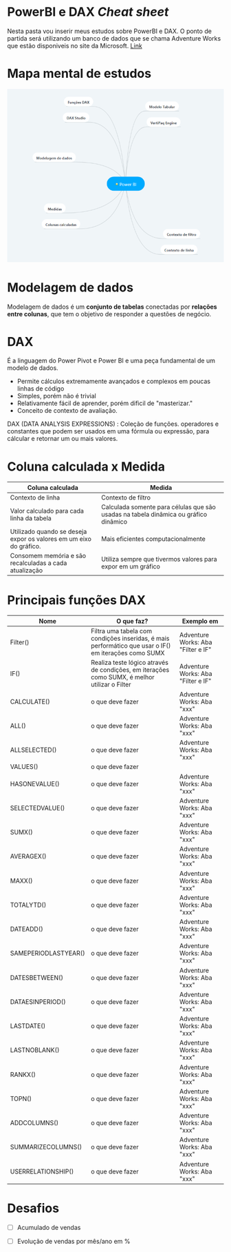 
# PowerBI e DAX *Cheat sheet*
<p> Nesta pasta vou inserir meus estudos sobre PowerBI e DAX. O ponto de partida será utilizando um banco de dados que se chama Adventure Works que estão disponiveis
	no site da Microsoft. <a href="https://www.microsoft.com/en-us/download/details.aspx?id=49502">Link</a></p>

# Mapa mental de estudos

<p align="center">
  <img src="https://raw.githubusercontent.com/vitorfraga/Learn2/master/Power%20BI%20e%20DAX/imagens/mapa_mental_power_bi.PNG"/>
</p>




# Modelagem de dados

Modelagem de dados é um **conjunto de tabelas** conectadas por **relações entre colunas**, que tem o objetivo de responder a questões de negócio.

# DAX 

É a linguagem do Power Pivot e Power BI  e uma peça fundamental de um modelo de dados.

 - Permite cálculos extremamente avançados e complexos em poucas linhas de código
 - Simples, porém não é trivial
 - Relativamente fácil de aprender, porém dificil de "masterizar."
 - Conceito de contexto de avaliação.

DAX (DATA ANALYSIS EXPRESSIONS) : Coleção de funções. operadores e constantes que podem ser usados em uma fórmula ou expressão, para cálcular e retornar um ou mais valores.

# Coluna calculada x Medida
| Coluna calculada | Medida |
|--|--|
|Contexto de linha  | Contexto de filtro |
|Valor calculado para cada linha da tabela  | Calculada somente para células que são usadas na tabela dinâmica ou gráfico dinâmico |
|Utilizado quando se deseja expor os valores em um eixo do gráfico.  | Mais eficientes computacionalmente |
|Consomem memória e são recalculadas a cada atualização | Utiliza sempre que tivermos valores para expor em um gráfico |

# Principais funções DAX
| Nome| O que faz? | Exemplo em
|--|--|--|
|Filter()| Filtra uma tabela com condições inseridas, é mais performático que usar o IF() em iterações como SUMX |Adventure Works: Aba "Filter e IF"
|IF()| Realiza teste lógico através de condições, em iterações como SUMX, é melhor utilizar o Filter | Adventure Works: Aba "Filter e IF"
|CALCULATE()| o que deve fazer | Adventure Works: Aba "xxx"
|ALL()| o que deve fazer | Adventure Works: Aba "xxx"
|ALLSELECTED()| o que deve fazer | Adventure Works: Aba "xxx"
|VALUES()| o que deve fazer | |Adventure Works: Aba "xxx"
|HASONEVALUE()| o que deve fazer | Adventure Works: Aba "xxx"
|SELECTEDVALUE()| o que deve fazer | Adventure Works: Aba "xxx"
|SUMX()| o que deve fazer | Adventure Works: Aba "xxx"
|AVERAGEX()| o que deve fazer | Adventure Works: Aba "xxx"
|MAXX()| o que deve fazer | Adventure Works: Aba "xxx"
|TOTALYTD()| o que deve fazer | Adventure Works: Aba "xxx"
|DATEADD()| o que deve fazer | Adventure Works: Aba "xxx"
|SAMEPERIODLASTYEAR()| o que deve fazer | Adventure Works: Aba "xxx"
|DATESBETWEEN()| o que deve fazer | Adventure Works: Aba "xxx"
|DATAESINPERIOD()| o que deve fazer | Adventure Works: Aba "xxx"
|LASTDATE()| o que deve fazer | Adventure Works: Aba "xxx"
|LASTNOBLANK()| o que deve fazer | Adventure Works: Aba "xxx"
|RANKX()| o que deve fazer | Adventure Works: Aba "xxx"
|TOPN()| o que deve fazer | Adventure Works: Aba "xxx"
|ADDCOLUMNS()| o que deve fazer | Adventure Works: Aba "xxx"
|SUMMARIZECOLUMNS()| o que deve fazer | Adventure Works: Aba "xxx"
|USERRELATIONSHIP()| o que deve fazer | Adventure Works: Aba "xxx"


# Desafios

- [ ] Acumulado de vendas
- [ ] Evolução de vendas por mês/ano em %
 